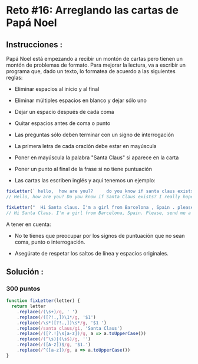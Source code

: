 # Reto #16: Arreglando las cartas de Papá Noel

## Instrucciones :

Papá Noel está empezando a recibir un montón de cartas pero tienen un montón de problemas de formato. Para mejorar la lectura, va a escribir un programa que, dado un texto, lo formatea de acuerdo a las siguientes reglas:

- Eliminar espacios al inicio y al final

- Eliminar múltiples espacios en blanco y dejar sólo uno

- Dejar un espacio después de cada coma

- Quitar espacios antes de coma o punto

- Las preguntas sólo deben terminar con un signo de interrogación

- La primera letra de cada oración debe estar en mayúscula

- Poner en mayúscula la palabra "Santa Claus" si aparece en la carta

- Poner un punto al final de la frase si no tiene puntuación

- Las cartas las escriben inglés y aquí tenemos un ejemplo:

```js
fixLetter(` hello,  how are you??     do you know if santa claus exists?  i really hope he does!  bye  `)
// Hello, how are you? Do you know if Santa Claus exists? I really hope he does! Bye.

fixLetter("  Hi Santa claus. I'm a girl from Barcelona , Spain . please, send me a bike.  Is it possible?")
// Hi Santa Claus. I'm a girl from Barcelona, Spain. Please, send me a bike. Is it possible?
```

A tener en cuenta:

- No te tienes que preocupar por los signos de puntuación que no sean coma, punto o interrogación.

- Asegúrate de respetar los saltos de línea y espacios originales.

## **Solución :**

### 300 puntos

```js
function fixLetter(letter) {
  return letter
    .replace(/(\s+)/g, ' ')
    .replace(/([?!.,])\1*/g, '$1')
    .replace(/\s*([?!.,])\s*/g, '$1 ')
    .replace(/santa claus/gi, 'Santa Claus')
    .replace(/([?.!]\s[a-z])/g, a => a.toUpperCase())
    .replace(/(^\s)|(\s$)/g, '')
    .replace(/([A-z])$/g, '$1.')
    .replace(/^([a-z])/g, a => a.toUpperCase())
}
```

